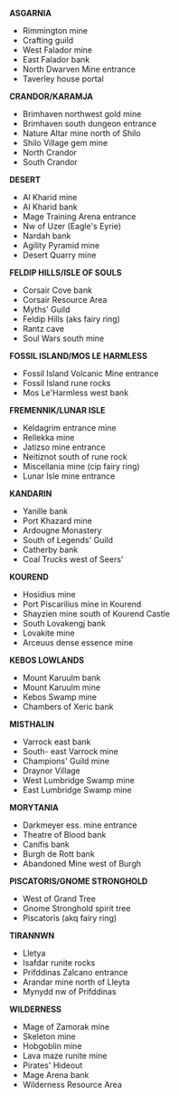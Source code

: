 __ASGARNIA__

- Rimmington mine
- Crafting guild
- West Falador mine
- East Falador bank
- North Dwarven Mine entrance
- Taverley house portal

__CRANDOR/KARAMJA__

- Brimhaven northwest gold mine
- Brimhaven south dungeon entrance
- Nature Altar mine north of Shilo
- Shilo Village gem mine
- North Crandor
- South Crandor

__DESERT__

- Al Kharid mine
- Al Kharid bank
- Mage Training Arena entrance
- Nw of Uzer (Eagle's Eyrie)
- Nardah bank
- Agility Pyramid mine
- Desert Quarry mine

__FELDIP HILLS/ISLE OF SOULS__

- Corsair Cove bank
- Corsair Resource Area
- Myths' Guild
- Feldip Hills (aks fairy ring)
- Rantz cave
- Soul Wars south mine

__FOSSIL ISLAND/MOS LE HARMLESS__

- Fossil Island Volcanic Mine entrance
- Fossil Island rune rocks
- Mos Le'Harmless west bank

__FREMENNIK/LUNAR ISLE__

- Keldagrim entrance mine
- Rellekka mine
- Jatizso mine entrance
- Neitiznot south of rune rock
- Miscellania mine (cip fairy ring)
- Lunar Isle mine entrance

__KANDARIN__

- Yanille bank
- Port Khazard mine
- Ardougne Monastery
- South of Legends' Guild
- Catherby bank
- Coal Trucks west of Seers'

__KOUREND__

- Hosidius mine
- Port Piscarilius mine in Kourend
- Shayzien mine south of Kourend Castle
- South Lovakengj bank
- Lovakite mine
- Arceuus dense essence mine

__KEBOS LOWLANDS__

- Mount Karuulm bank
- Mount Karuulm mine
- Kebos Swamp mine
- Chambers of Xeric bank

__MISTHALIN__

- Varrock east bank
- South- east Varrock mine
- Champions' Guild mine
- Draynor Village
- West Lumbridge Swamp mine
- East Lumbridge Swamp mine

__MORYTANIA__

- Darkmeyer ess. mine entrance
- Theatre of Blood bank
- Canifis bank
- Burgh de Rott bank
- Abandoned Mine west of Burgh

__PISCATORIS/GNOME STRONGHOLD__

- West of Grand Tree
- Gnome Stronghold spirit tree
- Piscatoris (akq fairy ring)

__TIRANNWN__

- Lletya
- Isafdar runite rocks
- Prifddinas Zalcano entrance
- Arandar mine north of Lleyta
- Mynydd nw of Prifddinas

__WILDERNESS__

- Mage of Zamorak mine
- Skeleton mine
- Hobgoblin mine
- Lava maze runite mine
- Pirates' Hideout
- Mage Arena bank
- Wilderness Resource Area

